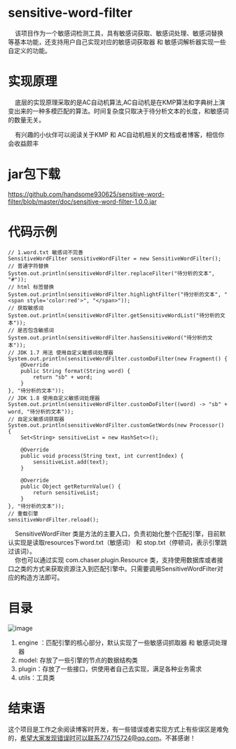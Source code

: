 # sensitive-word-filter

 &nbsp;&nbsp;&nbsp;&nbsp;该项目作为一个敏感词检测工具，具有敏感词获取、敏感词处理、敏感词替换等基本功能，还支持用户自己实现对应的敏感词获取器 和 敏感词解析器实现一些自定义的功能。


# 实现原理

   &nbsp;&nbsp;&nbsp;&nbsp;底层的实现原理采取的是AC自动机算法,AC自动机是在KMP算法和字典树上演变出来的一种多模匹配的算法。时间复杂度只取决于待分析文本的长度，和敏感词的数量无关。

 &nbsp;&nbsp;&nbsp;&nbsp;有兴趣的小伙伴可以阅读关于KMP 和 AC自动机相关的文档或者博客，相信你会收益颇丰

# jar包下载
https://github.com/handsome930625/sensitive-word-filter/blob/master/doc/sensitive-word-filter-1.0.0.jar

# 代码示例
    // 1.word.txt 敏感词不完善
    SensitiveWordFilter sensitiveWordFilter = new SensitiveWordFilter();
    // 普通字符替换
    System.out.println(sensitiveWordFilter.replaceFilter("待分析的文本", "#"));
    // html 标签替换
    System.out.println(sensitiveWordFilter.highlightFilter("待分析的文本", "<span style='color:red'>", "</span>"));
    // 获取敏感词
    System.out.println(sensitiveWordFilter.getSensitiveWordList("待分析的文本"));
    // 是否包含敏感词
    System.out.println(sensitiveWordFilter.hasSensitiveWord("待分析的文本"));
    // JDK 1.7 用法 使用自定义敏感词处理器
    System.out.println(sensitiveWordFilter.customDoFilter(new Fragment() {
        @Override
        public String format(String word) {
            return "sb" + word;
        }
    }, "待分析的文本"));
    // JDK 1.8 使用自定义敏感词处理器
    System.out.println(sensitiveWordFilter.customDoFilter((word) -> "sb" + word, "待分析的文本"));
    // 自定义敏感词获取器
    System.out.println(sensitiveWordFilter.customGetWords(new Processor() {
        Set<String> sensitiveList = new HashSet<>();

        @Override
        public void process(String text, int currentIndex) {
            sensitiveList.add(text);
        }

        @Override
        public Object getReturnValue() {
            return sensitiveList;
        }
    }, "待分析的文本"));
    // 重载引擎
    sensitiveWordFilter.reload();
    
    
&nbsp;&nbsp;&nbsp;&nbsp;SensitiveWordFilter 类是方法的主要入口，负责初始化整个匹配引擎，目前默认实现是读取resources下word.txt（敏感词） 和 stop.txt（停顿词，表示引擎跳过该词）。<br>
&nbsp;&nbsp;&nbsp;&nbsp;你也可以通过实现 com.chaser.plugin.Resource 类，支持使用数据库或者接口之类的方式来获取资源注入到匹配引擎中。只需要调用SensitiveWordFilter对应的构造方法即可。

# 目录
![image](http://chuantu.biz/t6/296/1524735254x-1404758204.png)

1. engine ：匹配引擎的核心部分，默认实现了一些敏感词抓取器 和 敏感词处理器
2. model: 存放了一些引擎的节点的数据结构类
3. plugin：存放了一些接口，供使用者自己去实现，满足各种业务需求
4. utils：工具类

# 结束语
这个项目是工作之余阅读博客时开发，有一些错误或者实现方式上有些误区是难免的，希望大家发现错误时可以联系774715724@qq.com。不甚感谢！



